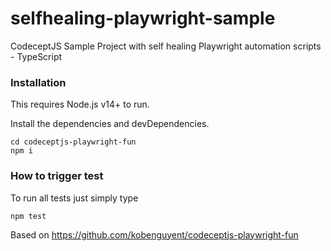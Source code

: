 # selfhealing-playwright-sample
CodeceptJS Sample Project with self healing Playwright automation scripts - TypeScript

### Installation
This requires Node.js v14+ to run.

Install the dependencies and devDependencies.
```
cd codeceptjs-playwright-fun
npm i
```
### How to trigger test
To run all tests just simply type

```
npm test
```

Based on https://github.com/kobenguyent/codeceptjs-playwright-fun
